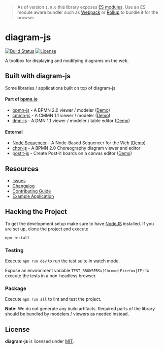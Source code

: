 > As of version `1.0.0` this library exposes [ES modules](http://exploringjs.com/es6/ch_modules.html#sec_basics-of-es6-modules). Use an ES module aware bundler such as [Webpack](https://webpack.js.org) or [Rollup](https://rollupjs.org) to bundle it for the browser.

# diagram-js

[![Build Status](https://travis-ci.org/bpmn-io/diagram-js.svg?branch=develop)](https://travis-ci.org/bpmn-io/diagram-js) [![License](https://img.shields.io/badge/License-MIT-blue.svg)](https://github.com/bpmn-io/diagram-js/blob/develop/LICENSE)

A toolbox for displaying and modifying diagrams on the web.


## Built with diagram-js

Some libraries / applications built on top of diagram-js:

#### Part of [bpmn.io](https://bpmn.io/)

* [bpmn-js](https://github.com/bpmn-io/bpmn-js) - A BPMN 2.0 viewer / modeler ([Demo](https://demo.bpmn.io/bpmn))
* [cmmn-js](https://github.com/bpmn-io/cmmn-js) - A CMMN 1.1 viewer / modeler ([Demo](https://demo.bpmn.io/cmmn))
* [dmn-js](https://github.com/bpmn-io/dmn-js) - A DMN 1.1 viewer / modeler / table editor ([Demo](https://demo.bpmn.io/dmn))

#### External

* [Node Sequencer](https://github.com/philippfromme/node-sequencer) - A Node-Based Sequencer for the Web ([Demo](https://philippfromme.github.io/node-sequencer-demo/))
* [chor-js](https://github.com/bptlab/chor-js) - A BPMN 2.0 Choreography diagram viewer and editor
* [postit-js](https://github.com/pinussilvestrus/postit-js) - Create Post-it boards on a canvas editor ([Demo](https://postit-js-demo.netlify.app/))

## Resources

* [Issues](https://github.com/bpmn-io/diagram-js/issues)
* [Changelog](./CHANGELOG.md)
* [Contributing Guide](https://github.com/bpmn-io/diagram-js/blob/master/.github/CONTRIBUTING.md)
* [Example Application](https://github.com/bpmn-io/diagram-js/tree/master/example)


## Hacking the Project

To get the development setup make sure to have [NodeJS](https://nodejs.org/en/download/) installed.
If you are set up, clone the project and execute

```
npm install
```


### Testing

Execute `npm run dev` to run the test suite in watch mode.

Expose an environment variable `TEST_BROWSERS=(Chrome|Firefox|IE)` to execute the tests in a non-headless browser.


### Package

Execute `npm run all` to lint and test the project.

__Note:__ We do not generate any build artifacts. Required parts of the library should be bundled by modelers / viewers as needed instead.



## License

**diagram-js** is licensed under [MIT](https://github.com/bpmn-io/diagram-js/blob/develop/LICENSE).
